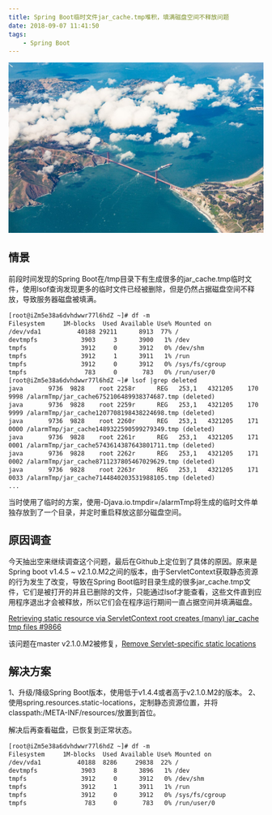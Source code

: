 ```yaml
---
title: Spring Boot临时文件jar_cache.tmp堆积，填满磁盘空间不释放问题
date: 2018-09-07 11:41:50
tags:
    - Spring Boot
---
```

![homePage](/upload/homePage/20180907140001.jpg)
<!--more-->

## 情景
前段时间发现的Spring Boot在/tmp目录下有生成很多的jar_cache.tmp临时文件，使用lsof查询发现更多的临时文件已经被删除，但是仍然占据磁盘空间不释放，导致服务器磁盘被填满。

```
[root@iZm5e38a6dvhdwwr77l6hdZ ~]# df -m
Filesystem     1M-blocks  Used Available Use% Mounted on
/dev/vda1          40188 29211      8913  77% /
devtmpfs            3903     3      3900   1% /dev
tmpfs               3912     0      3912   0% /dev/shm
tmpfs               3912     1      3911   1% /run
tmpfs               3912     0      3912   0% /sys/fs/cgroup
tmpfs                783     0       783   0% /run/user/0
[root@iZm5e38a6dvhdwwr77l6hdZ ~]# lsof |grep deleted
java       9736  9828    root 2258r      REG   253,1   4321205    170  9998 /alarmTmp/jar_cache6752106489938374687.tmp (deleted)
java       9736  9828    root 2259r      REG   253,1   4321205    170  9999 /alarmTmp/jar_cache1207708198438224698.tmp (deleted)
java       9736  9828    root 2260r      REG   253,1   4321205    171  0000 /alarmTmp/jar_cache1489322590599279349.tmp (deleted)
java       9736  9828    root 2261r      REG   253,1   4321205    171  0001 /alarmTmp/jar_cache5743614387643801711.tmp (deleted)
java       9736  9828    root 2262r      REG   253,1   4321205    171  0002 /alarmTmp/jar_cache8711237805467029629.tmp (deleted)
java       9736  9828    root 2263r      REG   253,1   4321205    171  0033 /alarmTmp/jar_cache7144840203531988105.tmp (deleted)
...
```

当时使用了临时的方案，使用-Djava.io.tmpdir=/alarmTmp将生成的临时文件单独存放到了一个目录，并定时重启释放这部分磁盘空间。

## 原因调查
今天抽出空来继续调查这个问题，最后在Github上定位到了具体的原因。原来是Spring boot v1.4.5 ~ v2.1.0.M2之间的版本，由于ServletContext获取静态资源的行为发生了改变，导致在Spring Boot临时目录生成的很多jar_cache.tmp文件，它们是被打开的并且已删除的文件，只能通过lsof才能查看，这些文件直到应用程序退出才会被释放，所以它们会在程序运行期间一直占据空间并填满磁盘。

[Retrieving static resource via ServletContext root creates (many) jar_cache tmp files #9866](https://github.com/spring-projects/spring-boot/issues/9866)

该问题在master v2.1.0.M2被修复，[Remove Servlet-specific static locations](https://github.com/spring-projects/spring-boot/commit/9dd3fb70e290bd426cd8377036f7174f9d8ddf3d)
   
## 解决方案
1、升级/降级Spring Boot版本，使用低于v1.4.4或者高于v2.1.0.M2的版本。
2、使用spring.resources.static-locations，定制静态资源位置，并将classpath:/META-INF/resources/放置到首位。

解决后再查看磁盘，已恢复到正常状态。
```
[root@iZm5e38a6dvhdwwr77l6hdZ ~]# df -m
Filesystem     1M-blocks  Used Available Use% Mounted on
/dev/vda1          40188  8286     29838  22% /
devtmpfs            3903     8      3896   1% /dev
tmpfs               3912     0      3912   0% /dev/shm
tmpfs               3912     1      3911   1% /run
tmpfs               3912     0      3912   0% /sys/fs/cgroup
tmpfs                783     0       783   0% /run/user/0
```



